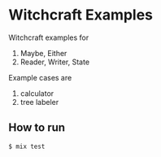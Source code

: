 # Witchcraft Examples

Witchcraft examples for

1. Maybe, Either
2. Reader, Writer, State

Example cases are 

1. calculator 
2. tree labeler

## How to run

```bash
$ mix test
```